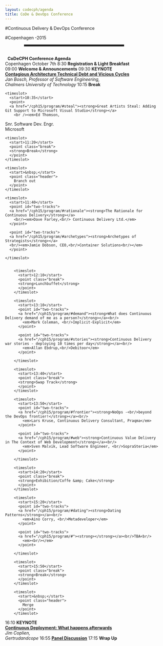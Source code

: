 ```yaml
---
layout: codecph/agenda
title: CoDe & DevOps Conference
---
```

#Continuous Delivery & DevOps Conference

#Copenhagen -2015

<hr style="height:6px; margin-left:62px;" align="left" width="65%"> <br/>
<agenda>
  <timeslot>
    <start>&nbsp;</start>
    <point class="header">
      <strong>CoDeCPH Conference Agenda</strong><br/>
      Copenhagen October 7th
    </point>
  </timeslot>

  <timeslot>
    <start>8:30</start>
    <point><strong>Registration &amp; Light Breakfast</strong><br/></point>
  </timeslot>

  <timeslot>
    <start>09:00</start>
    <point><strong>Welcome &amp; Announcements</strong></point>
  </timeslot>

  <timeslot>
    <start>09:30</start>
    <point><strong>KEYNOTE<br/></strong>
    <a href="/cph15/program/#vicious"><strong>Contagious Architecture Technical Debt and Vicious Cycles</strong></a>
    <em><br/>Jan Bosch, Professor of Software Engineering,<br/> Chalmers University of Technology</em>
    </point>
  </timeslot>


  <timeslot>
    <start>10:15</start>
    <point class="break">
    <strong>Break</strong>
    </point>
  </timeslot>


    <timeslot>
      <start>10:35</start>
      <point>
      <a href="/cph15/program/#steal"><strong>Great Artists Steal: Adding Git Support to Microsoft Visual Studio</strong></a>
        <br /><em>Ed Thomson,
  Snr. Software Dev. Engr.<br/> Microsoft</em><br/>
      </point>
    </timeslot>

    <timeslot>
      <start>11:20</start>
      <point class="break">
      <strong>Break</strong>
      </point>
    </timeslot>

    <timeslot>
      <start>&nbsp;</start>
      <point class="header">
        Branch out
      </point>
    </timeslot>

    <timeslot>
      <start>11:40</start>
      <point id="two-tracks">
      <a href="/cph15/program/#rationale"><strong>The Rationale for Continuous Delivery</strong></a>
        <br/><em>Dave Farley,<br/> Continuous Delivery Ltd.</em>
      </point>

      <point id="two-tracks">
      <a href="/cph15/program/#archetypes"><strong>Archetypes of Strategists</strong></a>
      <br/><em>Jamie Dobson, CEO,<br/>Container Solutions<br/></em>
      </point>

    </timeslot>


        <timeslot>
          <start>12:10</start>
          <point class="break">
          <strong>Lunchbuffet</strong>
          </point>
        </timeslot>

        <timeslot>
          <start>13:10</start>
          <point id="two-tracks">
          <a href="/cph15/program/#demand"><strong>What does Continuous Delivery demand of me as a person?</strong></a><br/>
            <em>Mark Coleman, <br/>Implicit-Explicit</em>
          </point>

          <point id="two-tracks">
          <a href="/cph15/program/#stories"><strong>Continuous Delivery war stories - deploying 10 times per day</strong></a><br/>
            <em>Allan Ebdrup,<br/>Debitoor</em>
          </point>

        </timeslot>

        <timeslot>
          <start>13:40</start>
          <point class="break">
          <strong>Swap Track</strong>
          </point>
        </timeslot>

        <timeslot>
          <start>13:50</start>
          <point id="two-tracks">
          <a href="/cph15/program/#frontier"><strong>NoOps -<br/>beyond the DevOps frontier!</strong></a><br/>
            <em>Lars Kruse, Continuous Delivery Consultant, Praqma</em>
          </point>

          <point id="two-tracks">
          <a href="/cph15/program/#web"><strong>Continuous Value Delivery in The Context of Web Development</strong></a><br/>
            <em>Sven Malvik, Lead Software Engineer, <br/>SopraSteria</em>
          </point>

        </timeslot>

        <timeslot>
          <start>14:20</start>
          <point class="break">
          <strong>Exhibition/Coffe &amp; Cake</strong>
          </point>
        </timeslot>

        <timeslot>
          <start>15:20</start>
          <point id="two-tracks">
          <a href="/cph15/program/#dating"><strong>Dating Patterns</strong></a><br/>
            <em>Aino Corry, <br/>Metadeveloper</em>
          </point>

          <point id="two-tracks">
          <a href="/cph15/program/#"><strong></strong></a><br/>TBA<br/>
            <em><br/></em>
          </point>

        </timeslot>

        <timeslot>
          <start>15:50</start>
          <point class="break">
          <strong>Break</strong>
          </point>
        </timeslot>

        <timeslot>
          <start>&nbsp;</start>
          <point class="header">
            Merge
          </point>
        </timeslot>

  <timeslot>
    <start>16:10</start>
    <point>
      <strong>KEYNOTE<br/></strong>
      <a href="/cph15/program/#afterwards"><strong>Continuous Deployment: What happens afterwards</strong></a><br/>
      <em> Jim Coplien,<br/>Gertrudandcope</em>
    </point>
  </timeslot>

  <timeslot>
    <start>16:55</start>
    <point>
    <a href="/cph15/program/"><strong>Panel Discussion</strong></a>
    </point>
  </timeslot>

  <timeslot>
    <start>17:15</start>
    <point>
      <strong>Wrap Up</strong>
    </point>
  </timeslot>


  </timeslot>
